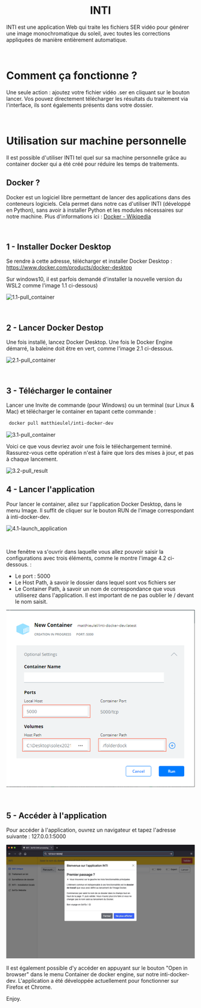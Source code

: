 <h1 align="center"> INTI</h1>

INTI est une application Web qui traite les fichiers SER vidéo pour générer une image monochromatique du soleil, avec toutes les corrections appliquées de manière entièrement automatique.

<br/>

# Comment ça fonctionne ?

Une seule action : ajoutez votre fichier vidéo .ser en cliquant sur le bouton lancer.
Vos pouvez directement télécharger les résultats du traitement via l'interface, ils sont égalements présents dans votre dossier.

<br/>

# Utilisation sur machine personnelle

Il est possible d'utiliser INTI tel quel sur sa machine personnelle grâce au container docker qui a été créé pour réduire les temps de traitements.

## Docker ?
Docker est un logiciel libre permettant de lancer des applications dans des conteneurs logiciels. Cela permet dans notre cas d'utiliser INTI (développé en Python), sans avoir à installer Python et les modules nécessaires sur notre machine. Plus d'informations ici :  [Docker - Wikipedia](https://fr.wikipedia.org/wiki/Docker_(logiciel))


<br/>

## 1 - Installer Docker Desktop

Se rendre à cette adresse, télécharger et installer Docker Desktop : https://www.docker.com/products/docker-desktop


Sur windows10, il est parfois demandé d'installer la nouvelle version du WSL2 comme l'image 1.1 ci-dessous)

![1.1-pull_container](https://github.com/Vdesnoux/Inti/blob/main/docs/container/wsl2_install.png "1.1")


<br/>

## 2 - Lancer Docker Destop

 Une fois installé, lancez Docker Desktop. Une fois le Docker Engine démarré, la baleine doit être en vert, comme l'image 2.1 ci-dessous.

![2.1-pull_container](https://github.com/Vdesnoux/Inti/blob/main/docs/container/docker_started.png "2.1")


<br/>

 ## 3 - Télécharger le container

 Lancer une Invite de commande (pour Windows) ou un terminal (sur Linux & Mac) et télécharger le container en tapant cette commande :

```bash 
 docker pull matthieulel/inti-docker-dev
```

![3.1-pull_container](https://github.com/Vdesnoux/Inti/blob/main/docs/container/docker_pull_inti_flask.png "3.1")


Voici ce que vous devriez avoir une fois le téléchargement terminé. Rassurez-vous cette opération n'est à faire que lors des mises à jour, et pas à chaque lancement.

![3.2-pull_result](https://github.com/Vdesnoux/Inti/blob/main/docs/container/pull_finish.png "3.2")



## 4 - Lancer l'application


Pour lancer le container, allez sur l'application Docker Desktop, dans le menu Image. Il suffit de cliquer sur le bouton RUN de l'image correspondant à inti-docker-dev.

![4.1-launch_application](https://github.com/Vdesnoux/Inti/blob/main/docs/container/launch_from_desktop.png "4.1")

<br/>

 Une fenêtre va s'ouvrir dans laquelle vous allez pouvoir saisir la configurations avec trois éléments, comme le montre l'image 4.2 ci-dessous. :
 
 - Le port : 5000
 - Le Host Path, à savoir le dossier dans lequel sont vos fichiers ser
 - Le Container Path, à savoir un nom de correspondance que vous utiliserez dans l'application. Il est important de ne pas oublier le / devant le nom saisit.



![4.2-settings_run_docker](https://github.com/matthieulel/Inti/blob/dev/docs/container/settings_run_docker.png "4.2")


<br/>

## 5 - Accéder à l'application

Pour accéder à l'application, ouvrez un navigateur et tapez l'adresse suivante : 127.0.0.1:5000

![5.1-access_application](https://github.com/matthieulel/Inti/blob/dev/docs/container/start_inti_v2.jpg "5.1")


Il est également possible d'y accéder en appuyant sur le bouton "Open in browser" dans le menu Container de docker engine, sur notre inti-docker-dev. L'application a été développée actuellement pour fonctionner sur Firefox et Chrome.

Enjoy.


